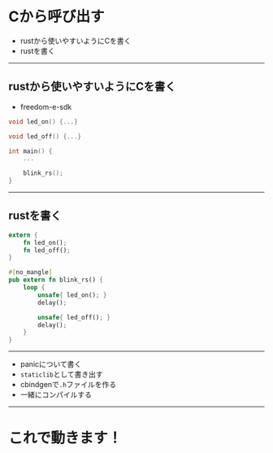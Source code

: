 # Cから呼び出す
* rustから使いやすいようにCを書く
* rustを書く

---

## rustから使いやすいようにCを書く
* freedom-e-sdk
```c
void led_on() {...}

void led_off() {...}

int main() {
    ...

    blink_rs();
}
```

---

## rustを書く
```rust
extern {
    fn led_on();
    fn led_off();
}

#[no_mangle]
pub extern fn blink_rs() {
    loop {
        unsafe{ led_on(); }
        delay();

        unsafe{ led_off(); }
        delay();
    }
}
```

---

* panicについて書く
* `staticlib`として書き出す
* cbindgenで`.h`ファイルを作る
* 一緒にコンパイルする

---

# これで動きます！